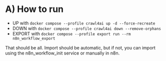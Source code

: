 # A) How to run

- UP with `docker compose --profile crawl4ai up -d --force-recreate`
- DOWN with `docker compose --profile crawl4ai down --remove-orphans`
- EXPORT with `docker compose --profile export run --rm n8n_workflow_export`

That should be all. Import should be automatic, but if not, you can import using the n8n_workflow_init service or manually in n8n.
